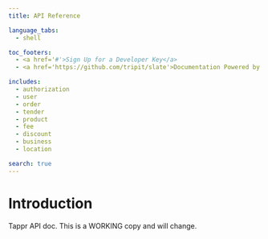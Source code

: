 ```yaml
---
title: API Reference

language_tabs:
  - shell

toc_footers:
  - <a href='#'>Sign Up for a Developer Key</a>
  - <a href='https://github.com/tripit/slate'>Documentation Powered by Slate</a>

includes:
  - authorization
  - user
  - order
  - tender
  - product
  - fee
  - discount
  - business
  - location

search: true
---
```


# Introduction

<aside class="notice">Tappr API doc. This is a WORKING copy and will change.</aside>
